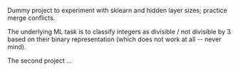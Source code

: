 Dummy project to experiment with sklearn and hidden layer sizes; practice merge conflicts.

The underlying ML task is to classify integers as divisible / not divisible by 3 based on their binary representation (which does not work at all -- never mind).

The second project ...
